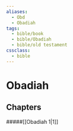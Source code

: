 ```yaml
---
aliases:
  - Obd
  - Obadiah
tags:
  - bible/book
  - bible/Obadiah
  - bible/old testament
cssclass:
  - bible
---
```


# Obadiah

## Chapters

#####[[Obadiah 1|1]]
